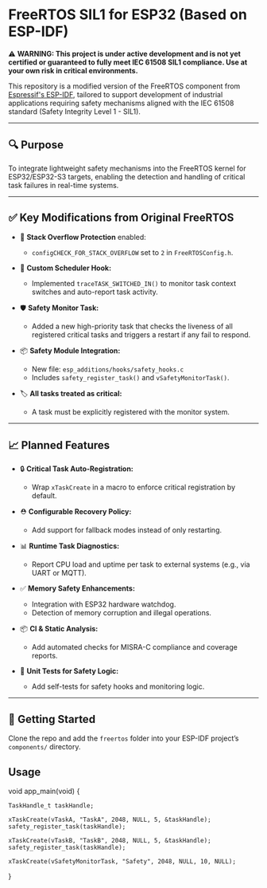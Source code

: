 # FreeRTOS SIL1 for ESP32 (Based on ESP-IDF)

⚠️ **WARNING: This project is under active development and is not yet certified or guaranteed to fully meet IEC 61508 SIL1 compliance. Use at your own risk in critical environments.**

This repository is a modified version of the FreeRTOS component from [Espressif's ESP-IDF](https://github.com/espressif/esp-idf), tailored to support development of industrial applications requiring safety mechanisms aligned with the IEC 61508 standard (Safety Integrity Level 1 - SIL1).

---

## 🔍 Purpose

To integrate lightweight safety mechanisms into the FreeRTOS kernel for ESP32/ESP32-S3 targets, enabling the detection and handling of critical task failures in real-time systems.

---

## ✅ Key Modifications from Original FreeRTOS

- 📌 **Stack Overflow Protection** enabled:
  - `configCHECK_FOR_STACK_OVERFLOW` set to `2` in `FreeRTOSConfig.h`.

- 🧠 **Custom Scheduler Hook:**
  - Implemented `traceTASK_SWITCHED_IN()` to monitor task context switches and auto-report task activity.

- 🛡️ **Safety Monitor Task:**
  - Added a new high-priority task that checks the liveness of all registered critical tasks and triggers a restart if any fail to respond.

- 📦 **Safety Module Integration:**
  - New file: `esp_additions/hooks/safety_hooks.c`
  - Includes `safety_register_task()` and `vSafetyMonitorTask()`.

- 🏷️ **All tasks treated as critical:**
  - A task must be explicitly registered with the monitor system.

---

## 📈 Planned Features

- 🔒 **Critical Task Auto-Registration:**
  - Wrap `xTaskCreate` in a macro to enforce critical registration by default.

- ⛑️ **Configurable Recovery Policy:**
  - Add support for fallback modes instead of only restarting.

- 📊 **Runtime Task Diagnostics:**
  - Report CPU load and uptime per task to external systems (e.g., via UART or MQTT).

- ✅ **Memory Safety Enhancements:**
  - Integration with ESP32 hardware watchdog.
  - Detection of memory corruption and illegal operations.

- 📦 **CI & Static Analysis:**
  - Add automated checks for MISRA-C compliance and coverage reports.

- 🧪 **Unit Tests for Safety Logic:**
  - Add self-tests for safety hooks and monitoring logic.

---

## 🧰 Getting Started

Clone the repo and add the `freertos` folder into your ESP-IDF project’s `components/` directory.

## Usage 

void app_main(void) {

    TaskHandle_t taskHandle;

    xTaskCreate(vTaskA, "TaskA", 2048, NULL, 5, &taskHandle);
    safety_register_task(taskHandle);

    xTaskCreate(vTaskB, "TaskB", 2048, NULL, 5, &taskHandle);
    safety_register_task(taskHandle);

    xTaskCreate(vSafetyMonitorTask, "Safety", 2048, NULL, 10, NULL);
}
